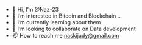 - 👋 Hi, I’m @Naz-23
- 👀 I’m interested in Bitcoin and Blockchain ..
- 🌱 I’m currently learning about them 
- 💞️ I’m looking to collaborate on Data development 
- 📫 How to reach me naskijudy@gmail.com 

<!---
Naz-23/Naz-23 is a ✨ special ✨ repository because its `README.md` (this file) appears on your GitHub profile.
You can click the Preview link to take a look at your changes.
--->
